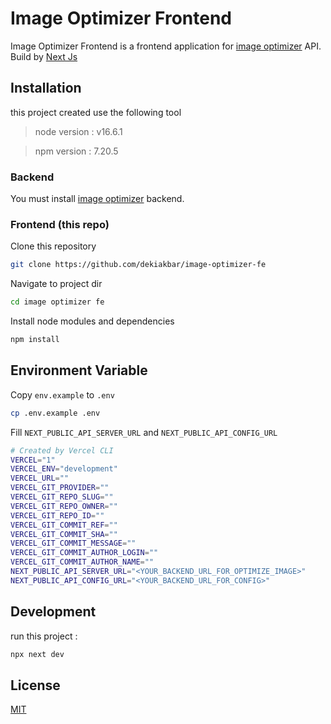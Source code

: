 # Image Optimizer Frontend

Image Optimizer Frontend is a frontend application for [image optimizer](https://github.com/dekiakbar/image-optimizer) API. Build by [Next Js](https://nextjs.org/)

## Installation

this project created use the following tool
> node version : v16.6.1

> npm version : 7.20.5

### Backend
You must install [image optimizer](https://github.com/dekiakbar/image-optimizer) backend.

### Frontend (this repo)
Clone this repository

```bash
git clone https://github.com/dekiakbar/image-optimizer-fe
```

Navigate to project dir

```bash
cd image optimizer fe
```

Install node modules and dependencies

```bash
npm install
```
## Environment Variable

Copy `env.example` to `.env`

```bash
cp .env.example .env
```

Fill `NEXT_PUBLIC_API_SERVER_URL` and `NEXT_PUBLIC_API_CONFIG_URL`
```bash
# Created by Vercel CLI
VERCEL="1"
VERCEL_ENV="development"
VERCEL_URL=""
VERCEL_GIT_PROVIDER=""
VERCEL_GIT_REPO_SLUG=""
VERCEL_GIT_REPO_OWNER=""
VERCEL_GIT_REPO_ID=""
VERCEL_GIT_COMMIT_REF=""
VERCEL_GIT_COMMIT_SHA=""
VERCEL_GIT_COMMIT_MESSAGE=""
VERCEL_GIT_COMMIT_AUTHOR_LOGIN=""
VERCEL_GIT_COMMIT_AUTHOR_NAME=""
NEXT_PUBLIC_API_SERVER_URL="<YOUR_BACKEND_URL_FOR_OPTIMIZE_IMAGE>"
NEXT_PUBLIC_API_CONFIG_URL="<YOUR_BACKEND_URL_FOR_CONFIG>"
```

## Development
run this project :
```bash
npx next dev
```

## License
[MIT](https://github.com/git/git-scm.com/blob/main/MIT-LICENSE.txt)